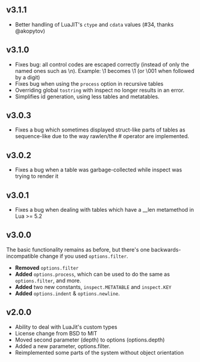 ## v3.1.1

* Better handling of LuaJIT's `ctype` and `cdata` values (#34, thanks @akopytov)

## v3.1.0

* Fixes bug: all control codes are escaped correctly (instead of only the named ones such as \n).
  Example: \1 becomes \\1 (or \\001 when followed by a digit)
* Fixes bug when using the `process` option in recursive tables
* Overriding global `tostring` with inspect no longer results in an error.
* Simplifies id generation, using less tables and metatables.

## v3.0.3
* Fixes a bug which sometimes displayed struct-like parts of tables as sequence-like due
  to the way rawlen/the # operator are implemented.

## v3.0.2
* Fixes a bug when a table was garbage-collected while inspect was trying to render it

## v3.0.1
* Fixes a bug when dealing with tables which have a __len metamethod in Lua >= 5.2

## v3.0.0

The basic functionality remains as before, but there's one backwards-incompatible change if you used `options.filter`.

* **Removed** `options.filter`
* **Added** `options.process`, which can be used to do the same as `options.filter`, and more.
* **Added** two new constants, `inspect.METATABLE` and `inspect.KEY`
* **Added** `options.indent` & `options.newline`.


## v2.0.0

* Ability to deal with LuaJit's custom types
* License change from BSD to MIT
* Moved second parameter (depth) to options (options.depth)
* Added a new parameter, options.filter.
* Reimplemented some parts of the system without object orientation
